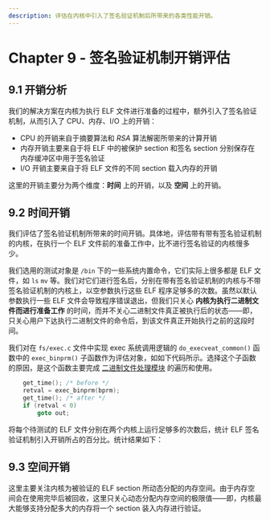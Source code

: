 ```yaml
---
description: 评估在内核中引入了签名验证机制后所带来的各类性能开销。
---
```


# Chapter 9 - 签名验证机制开销评估

## 9.1 开销分析

我们的解决方案在内核为执行 ELF 文件进行准备的过程中，额外引入了签名验证机制，从而引入了 CPU、内存、I/O 上的开销：

* CPU 的开销来自于摘要算法和 _RSA_ 算法解密所带来的计算开销
* 内存开销主要来自于将 ELF 中的被保护 section 和签名 section 分别保存在内存缓冲区中用于签名验证
* I/O 开销主要来自于将 ELF 文件的不同 section 载入内存的开销

这里的开销主要分为两个维度：**时间** 上的开销，以及 **空间** 上的开销。

## 9.2 时间开销

我们评估了签名验证机制所带来的时间开销。具体地，评估带有带有签名验证机制的内核，在执行一个 ELF 文件前的准备工作中，比不进行签名验证的内核慢多少。

我们选用的测试对象是 `/bin` 下的一些系统内置命令，它们实际上很多都是 ELF 文件，如 `ls` `mv` 等。我们对它们进行签名后，分别在带有签名验证机制的内核与不带签名验证机制的内核上，以空参数执行这些 ELF 程序足够多的次数。虽然以默认参数执行一些 ELF 文件会导致程序错误退出，但我们只关心 **内核为执行二进制文件而进行准备工作** 的时间，而并不关心二进制文件真正被执行后的状态——即，只关心用户下达执行二进制文件的命令后，到该文件真正开始执行之前的这段时间。

我们对在 `fs/exec.c` 文件中实现 exec 系统调用逻辑的 `do_execveat_common()` 函数中的 `exec_binprm()` 子函数作为评估对象，如如下代码所示。选择这个子函数的原因，是这个函数主要完成 [二进制文件处理模块](../group-1-kernel-signature-verification/chapter-1-binary-execution-procedure.md#13-er-jin-zhi-wen-jian-ge-shi-chu-li-cheng-xu-binary-format-handler) 的遍历和使用。

```c
	get_time(); /* before */
	retval = exec_binprm(bprm);
	get_time(); /* after */
	if (retval < 0)
		goto out;
```

将每个待测试的 ELF 文件分别在两个内核上运行足够多的次数后，统计 ELF 签名验证机制引入开销所占的百分比。统计结果如下：



## 9.3 空间开销

这里主要关注内核为被验证的 ELF section 所动态分配的内存空间。由于内存空间会在使用完毕后被回收，这里只关心动态分配内存空间的极限值——即，内核最大能够支持分配多大的内存将一个 section 装入内存进行验证。


